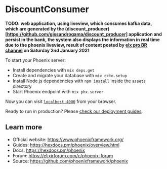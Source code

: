 # DiscountConsumer

**TODO: web application, using liveview, which consumes kafka data, which are generated by the (discount_producer)[https://github.com/gissandrogama/discount_producer] application and persist in the bank, the system also displays the information in real time due to the phoenix liveview, result of content posted by [elx pro BR channel](https://www.youtube.com/user/guuhsnt/featured) on Saturday 2nd January 2021**


To start your Phoenix server:

  * Install dependencies with `mix deps.get`
  * Create and migrate your database with `mix ecto.setup`
  * Install Node.js dependencies with `npm install` inside the `assets` directory
  * Start Phoenix endpoint with `mix phx.server`

Now you can visit [`localhost:4000`](http://localhost:4000) from your browser.

Ready to run in production? Please [check our deployment guides](https://hexdocs.pm/phoenix/deployment.html).

## Learn more

  * Official website: https://www.phoenixframework.org/
  * Guides: https://hexdocs.pm/phoenix/overview.html
  * Docs: https://hexdocs.pm/phoenix
  * Forum: https://elixirforum.com/c/phoenix-forum
  * Source: https://github.com/phoenixframework/phoenix
